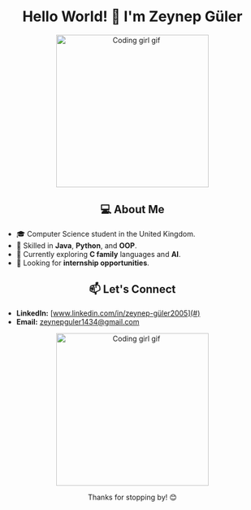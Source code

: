 <h1 align="center">Hello World! 👋 I'm Zeynep Güler</h1>

<p align="center">
  <img src="https://media.giphy.com/media/LMcB8XospGZO8UQq87/giphy.gif" alt="Coding girl gif" width="300"/>
</p>

<h2 align="center">💻 About Me</h2>

- 🎓 Computer Science student in the United Kingdom.
- 🌟 Skilled in **Java**, **Python**, and **OOP**.
- 🚀 Currently exploring **C family** languages and **AI**.
- 💼 Looking for **internship opportunities**.

<h2 align="center">📫 Let's Connect</h2>

- **LinkedIn:** [www.linkedin.com/in/zeynep-güler2005](#)
- **Email:** [zeynepguler1434@gmail.com](mailto:zeynepguler1434@gmail.com)

<p align="center">
  <img src="https://media2.giphy.com/media/v1.Y2lkPTc5MGI3NjExNTBoMDVlM2x3d3Nnem83YjJ2cTRzZXExc3A1NXFiNXZ1cTIxNzNzMCZlcD12MV9pbnRlcm5hbF9naWZfYnlfaWQmY3Q9Zw/sIfLhexLUqwik/giphy.webp" alt="Coding girl gif" width="300"/>
</p>

<p align="center">Thanks for stopping by! 😊</p>
